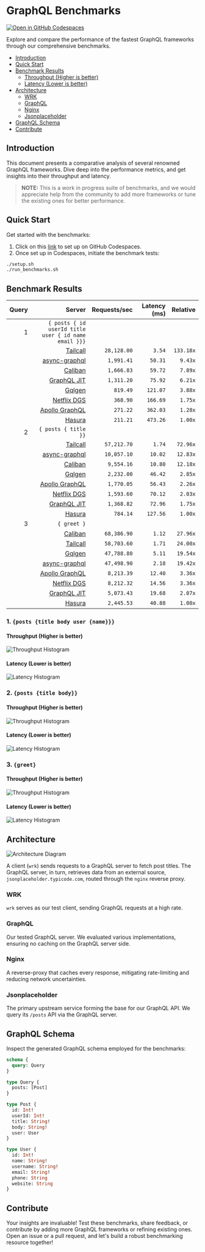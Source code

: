 # GraphQL Benchmarks <!-- omit from toc -->

[![Open in GitHub Codespaces](https://github.com/codespaces/badge.svg)](https://codespaces.new/tailcallhq/graphql-benchmarks)

Explore and compare the performance of the fastest GraphQL frameworks through our comprehensive benchmarks.

- [Introduction](#introduction)
- [Quick Start](#quick-start)
- [Benchmark Results](#benchmark-results)
  - [Throughput (Higher is better)](#throughput-higher-is-better)
  - [Latency (Lower is better)](#latency-lower-is-better)
- [Architecture](#architecture)
  - [WRK](#wrk)
  - [GraphQL](#graphql)
  - [Nginx](#nginx)
  - [Jsonplaceholder](#jsonplaceholder)
- [GraphQL Schema](#graphql-schema)
- [Contribute](#contribute)

[Tailcall]: https://github.com/tailcallhq/tailcall
[Gqlgen]: https://github.com/99designs/gqlgen
[Apollo GraphQL]: https://github.com/apollographql/apollo-server
[Netflix DGS]: https://github.com/netflix/dgs-framework
[Caliban]: https://github.com/ghostdogpr/caliban
[async-graphql]: https://github.com/async-graphql/async-graphql
[Hasura]: https://github.com/hasura/graphql-engine
[GraphQL JIT]: https://github.com/zalando-incubator/graphql-jit

## Introduction

This document presents a comparative analysis of several renowned GraphQL frameworks. Dive deep into the performance metrics, and get insights into their throughput and latency.

> **NOTE:** This is a work in progress suite of benchmarks, and we would appreciate help from the community to add more frameworks or tune the existing ones for better performance.

## Quick Start

Get started with the benchmarks:

1. Click on this [link](https://codespaces.new/tailcallhq/graphql-benchmarks) to set up on GitHub Codespaces.
2. Once set up in Codespaces, initiate the benchmark tests:

```bash
./setup.sh
./run_benchmarks.sh
```

## Benchmark Results

<!-- PERFORMANCE_RESULTS_START -->

| Query | Server | Requests/sec | Latency (ms) | Relative |
|-------:|--------:|--------------:|--------------:|---------:|
| 1 | `{ posts { id userId title user { id name email }}}` |
|| [Tailcall] | `28,128.00` | `3.54` | `133.18x` |
|| [async-graphql] | `1,991.41` | `50.31` | `9.43x` |
|| [Caliban] | `1,666.83` | `59.72` | `7.89x` |
|| [GraphQL JIT] | `1,311.20` | `75.92` | `6.21x` |
|| [Gqlgen] | `819.49` | `121.07` | `3.88x` |
|| [Netflix DGS] | `368.90` | `166.69` | `1.75x` |
|| [Apollo GraphQL] | `271.22` | `362.03` | `1.28x` |
|| [Hasura] | `211.21` | `473.26` | `1.00x` |
| 2 | `{ posts { title }}` |
|| [Tailcall] | `57,212.70` | `1.74` | `72.96x` |
|| [async-graphql] | `10,057.10` | `10.02` | `12.83x` |
|| [Caliban] | `9,554.16` | `10.80` | `12.18x` |
|| [Gqlgen] | `2,232.00` | `46.42` | `2.85x` |
|| [Apollo GraphQL] | `1,770.05` | `56.43` | `2.26x` |
|| [Netflix DGS] | `1,593.60` | `70.12` | `2.03x` |
|| [GraphQL JIT] | `1,368.82` | `72.96` | `1.75x` |
|| [Hasura] | `784.14` | `127.56` | `1.00x` |
| 3 | `{ greet }` |
|| [Caliban] | `68,386.90` | `1.12` | `27.96x` |
|| [Tailcall] | `58,703.60` | `1.71` | `24.00x` |
|| [Gqlgen] | `47,788.80` | `5.11` | `19.54x` |
|| [async-graphql] | `47,498.90` | `2.18` | `19.42x` |
|| [Apollo GraphQL] | `8,213.39` | `12.40` | `3.36x` |
|| [Netflix DGS] | `8,212.32` | `14.56` | `3.36x` |
|| [GraphQL JIT] | `5,073.43` | `19.68` | `2.07x` |
|| [Hasura] | `2,445.53` | `40.88` | `1.00x` |

<!-- PERFORMANCE_RESULTS_END -->



### 1. `{posts {title body user {name}}}`
#### Throughput (Higher is better)

![Throughput Histogram](assets/req_sec_histogram1.png)

#### Latency (Lower is better)

![Latency Histogram](assets/latency_histogram1.png)

### 2. `{posts {title body}}`
#### Throughput (Higher is better)

![Throughput Histogram](assets/req_sec_histogram2.png)

#### Latency (Lower is better)

![Latency Histogram](assets/latency_histogram2.png)

### 3. `{greet}`
#### Throughput (Higher is better)

![Throughput Histogram](assets/req_sec_histogram3.png)

#### Latency (Lower is better)

![Latency Histogram](assets/latency_histogram3.png)

## Architecture

![Architecture Diagram](assets/architecture.png)

A client (`wrk`) sends requests to a GraphQL server to fetch post titles. The GraphQL server, in turn, retrieves data from an external source, `jsonplaceholder.typicode.com`, routed through the `nginx` reverse proxy.

### WRK

`wrk` serves as our test client, sending GraphQL requests at a high rate.

### GraphQL

Our tested GraphQL server. We evaluated various implementations, ensuring no caching on the GraphQL server side.

### Nginx

A reverse-proxy that caches every response, mitigating rate-limiting and reducing network uncertainties.

### Jsonplaceholder

The primary upstream service forming the base for our GraphQL API. We query its `/posts` API via the GraphQL server.

## GraphQL Schema

Inspect the generated GraphQL schema employed for the benchmarks:

```graphql
schema {
  query: Query
}

type Query {
  posts: [Post]
}

type Post {
  id: Int!
  userId: Int!
  title: String!
  body: String!
  user: User
}

type User {
  id: Int!
  name: String!
  username: String!
  email: String!
  phone: String
  website: String
}
```

## Contribute

Your insights are invaluable! Test these benchmarks, share feedback, or contribute by adding more GraphQL frameworks or refining existing ones. Open an issue or a pull request, and let's build a robust benchmarking resource together!
